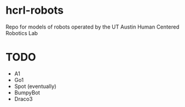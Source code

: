 # hcrl-robots
Repo for models of robots operated by the UT Austin Human Centered Robotics Lab

# TODO
- A1
- Go1
- Spot (eventually)
- BumpyBot
- Draco3
